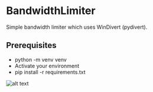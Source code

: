 # BandwidthLimiter
Simple bandwidth limiter which uses WinDivert (pydivert).

## Prerequisites
* python -m venv venv
* Activate your environment
* pip install -r requirements.txt

![alt text](https://i.ibb.co/CnMLNV1/Immagine-2021-02-20-192514.png)
